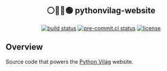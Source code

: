 ## <div align="center"> ⚪️🔵🔴🟢 pythonvilag-website</div>

<div align="center">
<a href="https://github.com/PythonVilag/pythonvilag-website/actions/workflows/main.yml" target="_blank"><img src="https://github.com/PythonVilag/pythonvilag-website/actions/workflows/main.yml/badge.svg" alt="build status"></a>
<a href="https://results.pre-commit.ci/latest/github/PythonVilag/pythonvilag-website/main" target="_blank"><img src="https://results.pre-commit.ci/badge/github/PythonVilag/pythonvilag-website/main.svg" alt="pre-commit.ci status"></a>
<a href="https://img.shields.io/github/license/PythonVilag/pythonvilag-website" target="_blank"><img src="https://img.shields.io/github/license/PythonVilag/pythonvilag-website" alt="license"></a>
</div>


## Overview
Source code that powers the <a href="https://pythonvilag.hu/" target="_blank">Python Világ</a> website.
